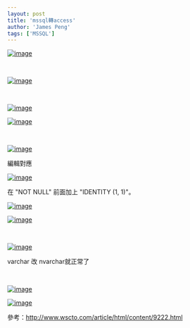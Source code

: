 ```yaml
---
layout: post
title: 'mssql轉access'
author: 'James Peng'
tags: ['MSSQL']
---
```


[![image](http://lh4.ggpht.com/_AnTT9cbXdqY/TPlIRtbU5bI/AAAAAAAAI98/QzBx4SnyyDw/image_thumb%5B11%5D.png?imgmax=800 "image")](http://lh5.ggpht.com/_AnTT9cbXdqY/TPlIQq0h1CI/AAAAAAAAI94/hNSADfeoRNY/s1600-h/image%5B14%5D.png)

 

[![image](http://lh6.ggpht.com/_AnTT9cbXdqY/TPlITezvesI/AAAAAAAAI-E/jM2q9OARrxs/image_thumb%5B13%5D.png?imgmax=800 "image")](http://lh5.ggpht.com/_AnTT9cbXdqY/TPlISr3ZDPI/AAAAAAAAI-A/Btk9hxUfZ_s/s1600-h/image%5B18%5D.png)

 

[![image](http://lh5.ggpht.com/_AnTT9cbXdqY/TPlIVcyKj4I/AAAAAAAAI-M/QjPH2i_-xvY/image_thumb%5B15%5D.png?imgmax=800 "image")](http://lh6.ggpht.com/_AnTT9cbXdqY/TPlIUBcMB8I/AAAAAAAAI-I/Xmnue2KGp8s/s1600-h/image%5B22%5D.png)

[![image](http://lh6.ggpht.com/_AnTT9cbXdqY/TPlIXvU2cSI/AAAAAAAAI-U/IrtLGs4eSKQ/image_thumb%5B17%5D.png?imgmax=800 "image")](http://lh6.ggpht.com/_AnTT9cbXdqY/TPlIWrqmitI/AAAAAAAAI-Q/tm1vjzqeDF8/s1600-h/image%5B26%5D.png)

 

[![image](http://lh6.ggpht.com/_AnTT9cbXdqY/TPlIZw618qI/AAAAAAAAI-c/lL15PPKf6sw/image_thumb%5B19%5D.png?imgmax=800 "image")](http://lh5.ggpht.com/_AnTT9cbXdqY/TPlIZBIzglI/AAAAAAAAI-Y/cYM_3p0EjJQ/s1600-h/image%5B30%5D.png)

編輯對應

[![image](http://lh6.ggpht.com/_AnTT9cbXdqY/TPlIbsla8cI/AAAAAAAAI-k/pPT-i0jlCJ4/image_thumb%5B21%5D.png?imgmax=800 "image")](http://lh4.ggpht.com/_AnTT9cbXdqY/TPlIatEsW0I/AAAAAAAAI-g/h2B3rpQG_7Y/s1600-h/image%5B34%5D.png)

在 "NOT NULL" 前面加上 "IDENTITY (1, 1)"。

[![image](http://lh6.ggpht.com/_AnTT9cbXdqY/TPlIdsrqTUI/AAAAAAAAI-s/eDNt6YfAoJU/image_thumb%5B23%5D.png?imgmax=800 "image")](http://lh5.ggpht.com/_AnTT9cbXdqY/TPlIcsQV7vI/AAAAAAAAI-o/qkMwS8zT8hY/s1600-h/image%5B38%5D.png)

[![image](http://lh4.ggpht.com/_AnTT9cbXdqY/TPlIfGhqU1I/AAAAAAAAI-0/7jC4cM-KCyU/image_thumb%5B25%5D.png?imgmax=800 "image")](http://lh5.ggpht.com/_AnTT9cbXdqY/TPlIeQ7aRTI/AAAAAAAAI-w/w3tssoTx4qY/s1600-h/image%5B42%5D.png)

 

[![image](http://lh4.ggpht.com/_AnTT9cbXdqY/TPlIhA0OiRI/AAAAAAAAI-8/50AHtliKq7Q/image_thumb%5B27%5D.png?imgmax=800 "image")](http://lh5.ggpht.com/_AnTT9cbXdqY/TPlIgDFbpLI/AAAAAAAAI-4/0mvRvQBkSfE/s1600-h/image%5B46%5D.png)

varchar 改 nvarchar就正常了

 

[![image](http://lh4.ggpht.com/_AnTT9cbXdqY/TPlIjeVZWBI/AAAAAAAAI_E/4iN74P_Ml6w/image_thumb%5B29%5D.png?imgmax=800 "image")](http://lh4.ggpht.com/_AnTT9cbXdqY/TPlIh14nJwI/AAAAAAAAI_A/9RNUen46Av0/s1600-h/image%5B50%5D.png)

[![image](http://lh3.ggpht.com/_AnTT9cbXdqY/TPlIls_rv0I/AAAAAAAAI_M/-pdShJvMIKg/image_thumb%5B31%5D.png?imgmax=800 "image")](http://lh3.ggpht.com/_AnTT9cbXdqY/TPlIkEvtCkI/AAAAAAAAI_I/g47goLmcopw/s1600-h/image%5B54%5D.png)

參考：<http://www.wscto.com/article/html/content/9222.html>

